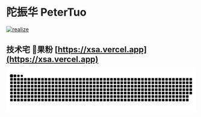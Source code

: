 

# 陀振华 PeterTuo

[![realize](https://xsa.vercel.app/static/img/realize.png)](https://xsa.vercel.app)

## 技术宅 果粉 [https://xsa.vercel.app](https://xsa.vercel.app)

[![Snake](https://raw.githubusercontent.com/goldenlove/goldenlove/main/github-contribution-grid-snake.svg)](https://xsa.vercel.app)

<!--
**goldenlove/goldenlove** is a ✨ _special_ ✨ repository because its `README.md` (this file) appears on your GitHub profile.

Here are some ideas to get you started:

- 🔭 I’m currently working on ...
- 🌱 I’m currently learning ...
- 👯 I’m looking to collaborate on ...
- 🤔 I’m looking for help with ...
- 💬 Ask me about ...
- 📫 How to reach me: ...
- 😄 Pronouns: ...
- ⚡ Fun fact: ...
-->

